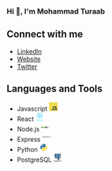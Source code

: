 <h3>Hi 👋, I'm Mohammad Turaab</h3>

<h2>Connect with me</h2>
<ul>
  <li>
    <a href="https://www.linkedin.com/in/mohammadturaab/">LinkedIn</a>
  </li>
  <li>
    <a href="#">Website</a>
  </li>
  <li>
    <a href="https://twitter.com/mohammadturaab">Twitter</a>
  </li>
</ul>

<h2>Languages and Tools</h2>
<ul>
  <li>Javascript
    <a href="https://developer.mozilla.org/en-US/docs/Web/JavaScript" target="_blank" rel="noreferrer"> 
      <img src="https://raw.githubusercontent.com/devicons/devicon/master/icons/javascript/javascript-original.svg" alt="javascript" width="20" height="20"/> </a>
  </li>
  <li>React
    <a href="https://reactjs.org/" target="_blank" rel="noreferrer"> 
      <img src="https://raw.githubusercontent.com/devicons/devicon/master/icons/react/react-original-wordmark.svg" alt="react" width="20" height="20"/> </a>
  </li>
  <li>Node.js
    <a href="https://nodejs.org" target="_blank" rel="noreferrer"> 
      <img src="https://raw.githubusercontent.com/devicons/devicon/master/icons/nodejs/nodejs-original-wordmark.svg" alt="nodejs" width="20" height="20"/> </a>
  </li>
  <li>Express
    <a href="https://expressjs.com" target="_blank" rel="noreferrer"> 
      <img src="https://raw.githubusercontent.com/devicons/devicon/master/icons/express/express-original-wordmark.svg" alt="express" width="20" height="20"/> </a>
  </li>
  <li>Python
    <a href="https://www.python.org" target="_blank" rel="noreferrer"> 
      <img src="https://raw.githubusercontent.com/devicons/devicon/master/icons/python/python-original.svg" alt="python" width="20" height="20"/> </a>
  </li>
  <li>PostgreSQL
    <a href="https://www.postgresql.org" target="_blank" rel="noreferrer"> 
      <img src="https://raw.githubusercontent.com/devicons/devicon/master/icons/postgresql/postgresql-original-wordmark.svg" alt="postgresql" width="20" height="20"/> </a>
  </li>
</ul>

<!---
mohammadturaab/mohammadturaab is a ✨ special ✨ repository because its `README.md` (this file) appears on your GitHub profile.
You can click the Preview link to take a look at your changes.
--->
